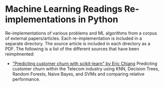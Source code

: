 # Machine Learning Readings Re-implementations in Python
Re-implementations of various problems and ML algorithms from a corpus of external papers/articles. Each re-implementation is included in a separate directory. The source article is included in each directory as a PDF. The following is a list of the different sources that have been reimplmented:

- ["Predicting customer churn with scikit-learn" by Eric Chiang](predicting_customer_churn/)
  Predicting customer churn within the Telecom industry using KNN, Decision Trees, Random Forests, Naive Bayes, and SVMs and comparing relative performance.

  
